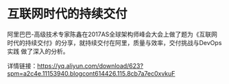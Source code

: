 # 互联网时代的持续交付
阿里巴巴-高级技术专家陈鑫在2017AS全球架构师峰会大会上做了题为《互联网时代的持续交付》的分享，就持续交付在阿里，质量与效率，交付挑战与DevOps实践 做了深入的分析。

详情链接：https://yq.aliyun.com/download/623?spm=a2c4e.11153940.blogcont614426.115.8cb7a7ec0xvkuF

